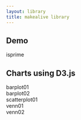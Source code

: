 ```yaml
---
layout: library
title: makealive library
---
```


<h2>Demo</h2>
<div class="row">
<div class="col-sm-4 col-md-3">
    <div class="thumbnail" onclick="location.href='isprime.html'">      
      <div class="caption">isprime</div>      
    </div>
</div>
</div>


<h2>Charts using D3.js</h2>
<div class="row">
<div class="col-sm-4 col-md-3">
    <div class="thumbnail" onclick="location.href='barplot01.html'">      
      <div class="caption">barplot01</div>
    </div>
</div>

<div class="col-sm-4 col-md-3">
    <div class="thumbnail" onclick="location.href='barplot02.html'">      
      <div class="caption">barplot02</div>
    </div>
</div>

<div class="col-sm-4 col-md-3">
    <div class="thumbnail" onclick="location.href='scatterplot01.html'">      
      <div class="caption">scatterplot01</div>
    </div>
</div>

<div class="col-sm-4 col-md-3">
    <div class="thumbnail" onclick="location.href='venn01.html'">      
      <div class="caption">venn01</div>
    </div>
</div>

<div class="col-sm-4 col-md-3">
    <div class="thumbnail" onclick="location.href='venn02.html'">      
      <div class="caption">venn02</div>
    </div>
</div>


</div>